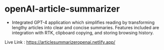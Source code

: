 # openAI-article-summarizer

- Integrated GPT-4 application which simplifies reading by transforming lengthy articles into clear and concise summaries. Features included are integration with RTK, clipboard copying, and storing browsing history.

Live Link : https://articlesummarizeropenai.netlify.app/
